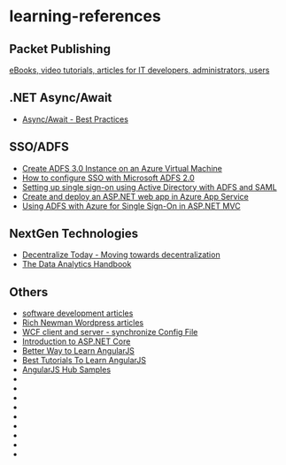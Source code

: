# learning-references

## Packet Publishing
[eBooks, video tutorials, articles for IT developers, administrators, users](https://github.com/PacktPublishing)

## .NET Async/Await
* [Async/Await - Best Practices](https://msdn.microsoft.com/en-us/magazine/jj991977.aspx?f=255&MSPPError=-2147217396)


## SSO/ADFS
* [Create ADFS 3.0 Instance on an Azure Virtual Machine](https://tech.greenhouse.io/2016/08/01/create-adfs-instance-on-azure-virtual-machine.html#step-6)
* [How to configure SSO with Microsoft ADFS 2.0](http://support.talentlms.com/knowledgebase/articles/328229-how-to-configure-sso-with-microsoft-active-directo)
* [Setting up single sign-on using Active Directory with ADFS and SAML ](https://support.zendesk.com/hc/en-us/articles/203663886-Setting-up-single-sign-on-using-Active-Directory-with-ADFS-and-SAML-Professional-and-Enterprise-)
* [Create and deploy an ASP.NET web app in Azure App Service](https://github.com/Microsoft/HealthClinic.biz/wiki/Create-and-deploy-an-ASP.NET-web-app-in-Azure-App-Service)
* [Using ADFS with Azure for Single Sign-On in ASP.NET MVC](http://www.dotnetcurry.com/windows-azure/1158/using-adfs-azure-single-signon-aspnet-mvc)


## NextGen Technologies
* [Decentralize Today - Moving towards decentralization](https://decentralize.today)
* [The Data Analytics Handbook](https://www.teamleada.com/handbook)


## Others
* [software development articles](http://www.martinfowler.com)
* [Rich Newman Wordpress articles](http://richnewman.wordpress.com)
* [WCF client and server - synchronize Config File](http://stackoverflow.com/questions/4879310/when-setting-up-a-wcf-client-and-server-how-synchronized-does-the-config-files)
* [Introduction to ASP.NET Core](https://docs.microsoft.com/en-us/aspnet/core)
* [Better Way to Learn AngularJS](https://thinkster.io/a-better-way-to-learn-angularjs)
* [Best Tutorials To Learn AngularJS](http://www.hongkiat.com/blog/angularjs-tutorials-screencast)
* [AngularJS Hub Samples](http://www.angularjshub.com/examples/modules)
* [](http://bitoftech.net/2015/01/21/asp-net-identity-2-with-asp-net-web-api-2-accounts-management)
* [](https://github.com/lukehoban/es6features#readme)
* [](http://tutorials.jenkov.com/exception-handling-strategies/index.html)
* [](blog.stephencleary.com)
* [](http://blog.stephencleary.com/2012/02/async-and-await.html)
* [](https://msdn.microsoft.com/en-us/library/ff650706.aspx)
* [](https://evolve.xamarin.com/session/56ec886fde91c6253c277bc6)
* [](https://www.simple-talk.com/sql/performance/sql-server-deadlocks-by-example)
* [](http://resources.sei.cmu.edu/library/asset-view.cfm?assetid=12433)
